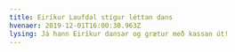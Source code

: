 ```yaml
---
title: Eiríkur Laufdal stígur léttan dans
hvenaer: 2019-12-01T16:00:30.963Z
lysing: Já hann Eiríkur dansar og grætur með kassan út!
---
```


